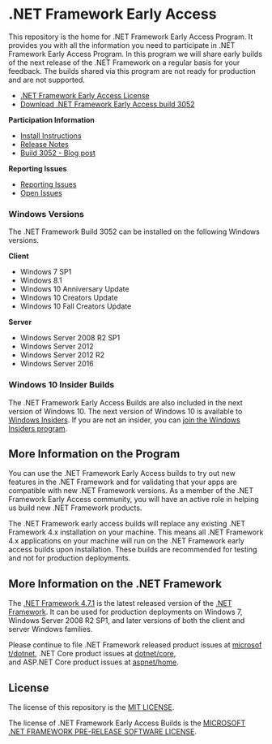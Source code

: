 # .NET Framework Early Access

This repository is the home for .NET Framework Early Access Program. It provides you with all the information you need to participate in .NET Framework Early Access Program. In this program we will share early builds of the next release of the .NET Framework on a regular basis for your feedback. The builds shared via this program are not ready for production and are not supported. 

* [.NET Framework Early Access License](microsoft-dotnet-framework-pre-release-license.txt)
* [Download .NET Framework Early Access build 3052](https://go.microsoft.com/fwlink/?linkid=867317) 


**Participation Information**

* [Install Instructions](instructions.md)
* [Release Notes](release-notes/build-3052/README.md)
* [Build 3052 - Blog post](https://go.microsoft.com/fwlink/?linkid=867415)

**Reporting Issues**

* [Reporting Issues](https://github.com/Microsoft/dotnet-framework-early-access/issues/new)
* [Open Issues](https://github.com/Microsoft/dotnet-framework-early-access/issues)

### Windows Versions

The .NET Framework Build 3052 can be installed on the following Windows versions.

**Client**

* Windows 7 SP1
* Windows 8.1
* Windows 10 Anniversary Update
* Windows 10 Creators Update
* Windows 10 Fall Creators Update

**Server**

* Windows Server 2008 R2 SP1
* Windows Server 2012
* Windows Server 2012 R2
* Windows Server 2016

### Windows 10 Insider Builds

The .NET Framework Early Access Builds are also included in the next version of Windows 10. The next version of Windows 10 is available to [Windows Insiders](https://insider.windows.com/). If you are not an insider, you can [join the Windows Insiders program](https://insider.windows.com/).

## More Information on the Program

You can use the .NET Framework Early Access builds to try out new features in the .NET Framework and for validating that your apps are compatible with new .NET Framework versions. As a member of the .NET Framework Early Access community, you will have an active role in helping us build new .NET Framework products.

The .NET Framework early access builds will replace any existing .NET Framework 4.x installation on your machine. This means all .NET Framework 4.x applications on your machine will run on the .NET Framework early access builds upon installation. These builds are recommended for testing and not for production deployments.

## More Information on the .NET Framework

The [.NET Framework 4.7.1](https://blogs.msdn.microsoft.com/dotnet/2018/01/09/net-framework-4-7-1-is-available-on-windows-update-wsus-and-mu-catalog/) is the latest released version of the [.NET Framework](https://docs.microsoft.com/dotnet/framework/). It can be used for production deployments on Windows 7, Windows Server 2008 R2 SP1, and later versions of both the client and server Windows families.

Please continue to file .NET Framework released product issues at [microsoft/dotnet](https://github.com/microsoft/dotnet/issues),
.NET Core product issues at [dotnet/core](https://github.com/dotnet/core/issues),
and ASP.NET Core product issues at [aspnet/home](https://github.com/aspnet/home/issues).

## License

The license of this repository is the [MIT LICENSE](LICENSE.txt).

The license of .NET Framework Early Access Builds is the [MICROSOFT .NET FRAMEWORK PRE-RELEASE SOFTWARE LICENSE](microsoft-dotnet-framework-pre-release-license.txt).

